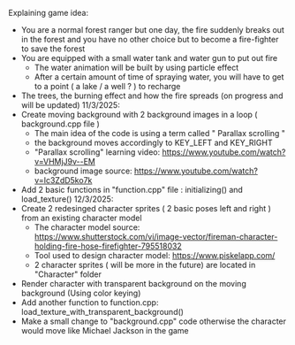Explaining game idea:
  - You are a normal forest ranger but one day, the fire suddenly breaks out in the forest and you have no other choice but to become a fire-fighter to save the forest
  - You are equipped with a small water tank and water gun to put out fire
    + The water animation will be built by using particle effect
    + After a certain amount of time of spraying water, you will have to get to a point ( a lake / a well ? ) to recharge
  - The trees, the burning effect and how the fire spreads (on progress and will be updated)
11/3/2025:
  - Create moving background with 2 background images in a loop ( background.cpp file )
    + The main idea of the code is using a term called " Parallax scrolling "
    + the background moves accordingly to KEY_LEFT and KEY_RIGHT
    + "Parallax scrolling" learning video: https://www.youtube.com/watch?v=VHMjJ9v--EM
    + background image source: https://www.youtube.com/watch?v=Ic3ZdD5ko7k
  - Add 2 basic functions in "function.cpp" file : initializing() and load_texture()
12/3/2025:
  - Create 2 redesinged character sprites ( 2 basic poses left and right ) from an existing character model
      + The character model source: https://www.shutterstock.com/vi/image-vector/fireman-character-holding-fire-hose-firefighter-795518032
      + Tool used to design character model: https://www.piskelapp.com/
      + 2 character sprites ( will be more in the future) are located in "Character" folder
  - Render character with transparent background on the moving background (Using color keying)
  - Add another function to function.cpp: load_texture_with_transparent_background()
  - Make a small change to "background.cpp" code otherwise the character would move like Michael Jackson in the game
